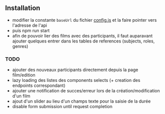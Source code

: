 
## Installation

- modifier la constante `baseUrl` du fichier [config.js](https://github.com/antoine1302/mediatheque-front/blob/master/src/modules/config.js)
et la faire pointer vers l'adresse de l'api
- puis npm run start
- afin de pouvoir lier des films avec des participants, il faut auparavant ajouter quelques entrer dans les tables de references (subjects, roles, genres)

### TODO

- ajouter des nouveaux participants directement depuis la page film/edition
- lazy loading des listes des components selects (+ creation des endpoints correspondant)
- ajouter une notification de succes/erreur lors de la création/modification d'un film
- ajout d'un slider au lieu d'un champs texte pour la saisie de la durée
- disable form submission until request completion